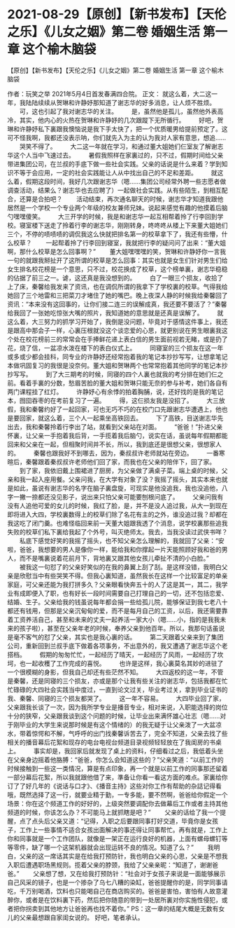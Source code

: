 # 2021-08-29【原创】【新书发布】【天伦之乐】《儿女之姻》第二卷 婚姻生活 第一章  这个榆木脑袋



【原创】【新书发布】【天伦之乐】《儿女之姻》第二卷 婚姻生活 第一章  这个榆木脑袋




作者：玩笑之举 2021年5月4日首发春满四合院。
正文：   就这么着，大二这一年，我陆陆续续从贺琳和许静妤那知道了谢志华的好多消息，让人烦不胜烦。 　　可，这也引起了我对谢志华的关注。 　　是，虽然他是孤儿，虽然他外表高冷，其实，他内心的火热在贺琳和许静妤的几次跟蹤下无所循行。 　　好吧，贺琳和许静妤私下裏跟我懊恼说是我下手太快了，把一个优质暖男给提前预定了。这可不怪我啊，我都还没表示呐，你们就先入为主的认为我对人家有意思，想追…… 　　哭笑不得了。 　　大二这一年就在学习，和通过董大姐她们仨室友了解谢志华这个人当中飞速过去。 　　暑假我照样在家裏过的，只不过，假期时间给父亲带进集团公司，在兰叔的手底下做一些社会实践。父亲的话说是什么来着？学到知识不等于会应用，一定的社会实践能让人从中找出自己的不足和差距。 　　就这么着，假期这段时间，我好几次跟谢志华（嗯……集团公司经常外聘一些志愿者做调查活动，结果么？谢志华也去应聘了）一起做社会实践。从有些陌生，到相互配合，还算是合拍吧？ 　　活动结束，再次通名聊天的时候，谢志华才知道我跟他居然是一个学校一个专业两个年级的校友兼师兄妹。说起来感觉有趣的他摸着后脑勺嘿嘿傻笑。 　　大三开学的时候，我是和谢志华一起互相帮着拎了行李回到学校。寝室楼下送走了拎着行李的谢志华，刚刚转身，咚咚咚从楼上下来董大姐她们三个，不停的啧啧啧的调侃我这么快就把排名第一的校草拿下了，我还有些懵，什么校草？ 　　一起帮着拎了行李回到寝室，我就把行李的疑问问了出来：“董大姐啊，那什么校草是怎么回事啊？” 　　董大姐嘿嘿嘿的笑，贺琳和许静妤你一言我一句的就跟我掰扯开了这所谓的校草是怎么回事：其实也就是女生们针对男生们给女生排名校花榜是一个意思，只不过，校花换成了校草，这个榜单裏，谢志华稳稳的佔据了前三之一。谑，这还真是我没想到的。 　　白了一眼三个损友，收拾了上了床，秦馨给我发来了资讯，也在调侃所谓的我拿下了学校裏的校草。气得我给她回了三个地雷和三把菜刀才堵住了她的嘴巴。晚上夜深人静的时候我给秦馨回了资讯：“本来没有这回事的，让你们接二连三的误解成真，我还要不要活了？”秦馨给我回了一张她吃惊张大嘴的照片，我知道她的意思就是还真是误解了。 　　就这么着，大三努力的抓学习开始了，我倒是没问题，毕竟对于感情这件事上，我还是跟高中那会子一样，心裏压根就没这个谈恋爱的心思，就更别说在男生眼裏我这个处在校花榜前三的常常会在手捧鲜花递上表白信的男生面前视若无睹，或是扔了花，烧了信，一盆凉水泼在楼下的表白仪式上。 　　同寝室的三个损友在这一年或多或少都会挂科，同专业的许静妤还经常抱着我的笔记本抄抄写写，让想拿笔记本做巩固复习的我很是没奈何。董大姐和贺琳两个也常常抱着其他同学的笔记本抄抄写写。 　　到了大三期考的时候，同寝的四个人裏也就我的考分排在她们仨之前。看着手裏的分数，愁眉苦脸的董大姐和贺琳只能无奈的参与补考，她们各自有两门课程挂了红灯。 　　许静妤心有余悸的拍着胸脯，说，还好找的是我的笔记本，囫囵吞枣的在考前复习了一遍。 　　得，这仨损友我是没招了。 　　大三放假，我和秦馨约好了一起回家，可也无巧不巧的在校门口先跟谢志华遭遇上，他也是要回家，就这么着，三个人一起乘坐高铁回去。 　　下了高铁，目送谢志华先出去，我和秦馨拎着行李出了站，就看到父亲站在对面。 　　“爸爸！”扑进父亲怀裏，让父亲一手抱着我后背，一手揽着我后脑勺，说实在话，虽说每年假期都能回来和父亲在一起，但相聚时间并不长，所以，我到底还是很想父亲，很想家人的。 　　秦馨也跟我好不到哪去，因为，秦叔叔许老师就站在旁边。 　　一番寒暄后，秦馨跟着秦叔叔许老师他们回了家，而我也在父亲的陪伴下，回了家。 　　到了家，我依旧戴上围裙进了厨房，为父亲做了满桌子菜。端上桌的时候，父亲和我一起入座用餐。父亲问我，在大学有对象了没？我摇了摇头，其实本来也就是如此，虽说有谢志华的名字在脑子裏盘旋，可现实是他没追我，我也没追他，八字一撇一捺都还没见影子，说出来只怕父亲可能要刨根问底了。 　　父亲问我有没有人追他可爱的女儿的时候，我红了脸，是，并不是没人追过我，从大一到现在即将进入大四，学校裏数得上的校草们除了名花有主的之外，谁没追过我？却都在我这吃了闭门羹。也难怪临回来前一天董大姐跟我透了个消息，说学校裏那些追我失败的校草们私下裏给我起了个外号，叫灭绝师太。我去，当我没读过武侠书咩？ 　　私底下感觉好笑的我摇了摇头，也不知父亲怎么理解的，我就回了父亲：“安啦，爸爸，我想要的男人是像你一样，能给我和你撑起一片天能照顾好我和爸的男人，而不是嘴裏说着花前月下，背地裏又跟其他女孩儿牵扯不清的小白脸。” 　　被我这一句怼了的父亲好笑似的在我的鼻翼上刮了刮。是这样没错，我明白父亲是欣慰当中有些哭笑不得。但我心裏知道，虽然我长在这样一个比较富足的单亲家庭，可父亲还能为我打拼多久？父亲眼看快奔五十的人了这是其一，其二，我学业有成即便入了职，也有好长一段时间需要自己打理自己的一切，还不包括恋爱、结婚、生子。父亲给我的钱虽说每年都会捐一些给孤儿院，能够保证到我七老八十都还有钱用，但那是父亲沉甸甸的爱，而不是每月自己的工资，以后，我还需要靠着工资养活自己，甚至和未来的丈夫一起养活一家大小（嗯……小，指的是我我未来的孩子啦），甚至在父亲年老的时候，奉养父亲到他百年。所以，我那句话虽说是毫不客气的怼了父亲，其实也是我心裏的话。 　　第二天跟着父亲来到了集团公司，重新回到兰叔手底下做着各项事务，不出意外的，我又遭遇了谢志华这个老搭档。 　　假期的匆匆忙忙，一起经历了晴天，一起经历了风雨，一起经历了坎坷，也一起收穫了工作完成的喜悦。 　　也许是这样，我心裏莫名其妙的进驻了一个很模糊的身影，但我自己却还有些茫然不知。 　　大四返校的这一年，不管是秦馨，还是同寝的三个损友，亦或是那个让我有些关注的谢志华，包括我都在忙忙碌碌的大四社会实践当中度过，一直到论文过关，毕业考过关，拿到毕业证书的我、秦馨、同寝的三个损友都哭了。 　　这一年不容易。 　　大四毕业回了家，父亲跟我长谈了一次，因为我所学专业是播音专业，相对来说，入职能选择的岗位十分的狭窄，父亲跟我谈到这个问题的时候，让毕业出来满怀雄心壮志（嗯……对于刚毕业的大学生来说那时候是有这个情绪的）的我无疑于让父亲泼了一大盆凉水，带着惊愕和不解，气呼呼的出门找秦馨诉苦去了，完全不知道，父亲去找了些相关的播音幕后花絮和现存的电台电视台频道目录视频轻轻放在了我闺房的书桌上。 　　事实却是，我回家后就发现了桌上的资料，仔细看过之后，我低着头坐在父亲身边摇着他胳膊：“爸爸，你怎么会知道这些的？”父亲笑道：“以前工作的时候接触到一些这一类情况，算是有点印象，再一个就是以前工作的同事那还留着一部分幕后花絮，所以我就跟他借了来，準备让你看一看这方面的难点。家裏给你订了了好几年的《说话与口才》、《播音主持》这些对你工作有帮助的杂誌记得看哦，既然选择了这一行，就要业精于勤，一专多能，要不然啊，爸爸给你假定一个场景：你在这个频道工作的好好的，上级突然要调配你去做幕后工作或者主持其他频道的时候，你该怎么办？不可能马上就抓瞎是吧？” 　　父亲的话给了我一个提醒，点了点头后父亲又道：“记得，入职之后要跟同事打好交道，毕竟你是女孩子，工作上一些事情不适合女孩出面解决的事还得让同事帮忙。再有就是，工作上你和同事就是一个工作团队，就像是一架正在运行良好的机器，上面有螺母螺钉等等零件，缺了哪一个这架机器就会出现运转不良的情况。知道了么？” 　　我明白，父亲的这一席话其实是在给我打预防针，我也明白父亲的心思，父亲是不想我入职后遭遇职场黑规则。揽着父亲的脖颈，我给了父亲亲昵：“知道了，谢谢爸爸。” 　　父亲想了想，又在给我打预防针：“社会对于女孩子来说是一面能够展示自己风采的镜子，也是一个掺杂了乌七八糟的染缸，爸爸提醒你的是，同学同事请吃，千万别喝酒，饮料也只能喝自己在商店购买的。爸爸是害怕，害怕有人故意灌醉你，或者是在饮料裏下药，然后把你随意的带到一处居所裏对你实施性侵犯，或者把你拐卖到其他地方让爸爸再也找不着你。”
PS：这一章的结尾大概是无数有女儿的父亲最想跟自家闺女说的。 好吧，笔者承认。



